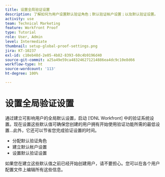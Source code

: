 ```yaml
---
title: 设置全局验证设置
description: 了解如何为用户设置默认验证角色；默认验证帐户设置；以及默认验证设置。
activity: use
team: Technical Marketing
feature: Workfront Proof
type: Tutorial
role: User, Admin
level: Intermediate
thumbnail: setup-global-proof-settings.png
jira: KT-10237
exl-id: c10eb48d-2e05-4b82-8393-60c4b9196d40
source-git-commit: a25a49e59ca483246271214886ea4dc9c10e8d66
workflow-type: ht
source-wordcount: '113'
ht-degree: 100%

---
```


# 设置全局验证设置

通过建立可影响用户的全局默认设置，启动 [!DNL Workfront] 中的验证系统设置。现在设置这些默认值可确保您创建的用户拥有开始使用验证功能所需的最低设置...此外，它还可以节省您完成验证设置的时间。

* 分配默认验证角色
* 建立默认帐户设置
* 设置默认验证设置

如果您在建立这些默认值之前已经开始创建用户，请不要担心。您可以在各个用户配置文件上编辑所有这些信息。
